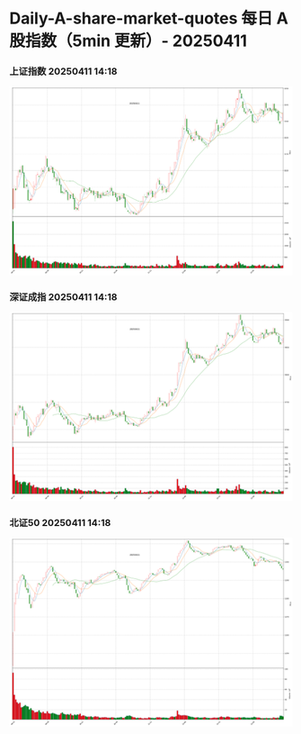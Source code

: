 
# Daily-A-share-market-quotes 每日 A 股指数（5min 更新）- 20250411

### 上证指数 20250411 14:18
![](./fig/2025/4/20250411-sh000001.png)

### 深证成指 20250411 14:18
![](./fig/2025/4/20250411-sz399001.png)

### 北证50 20250411 14:18
![](./fig/2025/4/20250411-bj899050.png)
